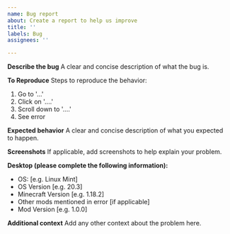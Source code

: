 ```yaml
---
name: Bug report
about: Create a report to help us improve
title: ''
labels: Bug
assignees: ''

---
```


**Describe the bug**
A clear and concise description of what the bug is.

**To Reproduce**
Steps to reproduce the behavior:
1. Go to '...'
2. Click on '....'
3. Scroll down to '....'
4. See error

**Expected behavior**
A clear and concise description of what you expected to happen.

**Screenshots**
If applicable, add screenshots to help explain your problem.

**Desktop (please complete the following information):**
 - OS: [e.g. Linux Mint]
 - OS Version [e.g. 20.3]
 - Minecraft Version [e.g. 1.18.2]
 - Other mods mentioned in error [if applicable]
 - Mod Version [e.g. 1.0.0]

**Additional context**
Add any other context about the problem here.
